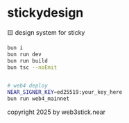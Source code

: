 # stickydesign
🟨 design system for sticky


```sh
bun i
bun run dev
bun run build
bun tsc --noEmit


# web4 deploy
NEAR_SIGNER_KEY=ed25519:your_key_here
bun run web4_mainnet
```

copyright 2025 by web3stick.near